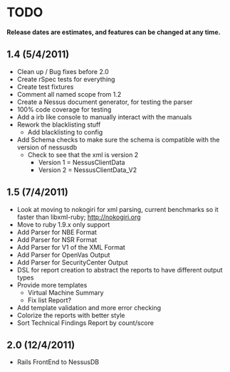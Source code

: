 # TODO #

**Release dates are estimates, and features can be changed at any time.**

## 1.4 (5/4/2011)
- Clean up / Bug fixes before 2.0
- Create rSpec tests for everything
- Create test fixtures
- Comment all named scope from 1.2
- Create a Nessus document generator, for testing the parser
- 100% code coverage for testing
- Add a irb like console to manually interact with the manuals
- Rework the blacklisting stuff
	- Add blacklisting to config
- Add Schema checks to make sure the schema is compatible with the version of nessusdb
	- Check to see that the xml is version 2
		- Version 1 = NessusClientData
		- Version 2 = NessusClientData_V2	

## 1.5 (7/4/2011)
- Look at moving to nokogiri for xml parsing, current benchmarks so it faster than libxml-ruby; http://nokogiri.org
- Move to ruby 1.9.x only support
- Add Parser for NBE Format
- Add Parser for NSR Format
- Add Parser for V1 of the XML Format
- Add Parser for OpenVas Output
- Add Parser for SecurityCenter Output
- DSL for report creation to abstract the reports to have different output types
- Provide more templates
	- Virtual Machine Summary
	- Fix list Report?
- Add template validation and more error checking
- Colorize the reports with better style
- Sort Technical Findings Report by count/score	

## 2.0 (12/4/2011)
- Rails FrontEnd to NessusDB

